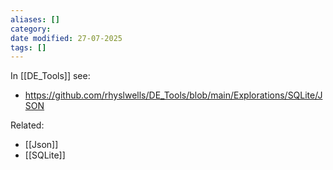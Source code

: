 ```yaml
---
aliases: []
category: 
date modified: 27-07-2025
tags: []
---
```

In [[DE_Tools]] see:
- https://github.com/rhyslwells/DE_Tools/blob/main/Explorations/SQLite/JSON

Related:
- [[Json]]
- [[SQLite]]
